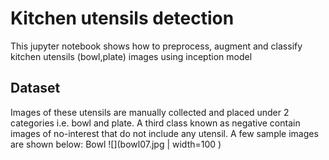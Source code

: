 # Kitchen utensils detection
This jupyter notebook shows how to preprocess, augment and classify kitchen utensils (bowl,plate) images using inception model

## Dataset
Images of these utensils are manually collected and placed under 2 categories i.e. bowl and plate. A third class known as negative contain images of no-interest that do not include any utensil. A few sample images are shown below:
Bowl
![](bowl07.jpg | width=100 )
